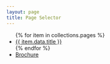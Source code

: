 ```yaml
---
layout: page
title: Page Selector
---
```


<ul>
  {% for item in collections.pages %}
  <li><a href="{{ item.url }}">{{ item.data.title }}</a></li>
  {% endfor %}
  <li><a href="/brochure/">Brochure</a></li>
</ul>
